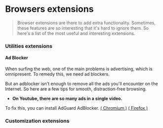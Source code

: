 # <color-p>Browsers extensions</color-p>

> Browser extensions are there to add extra functionality.
> Sometimes, these features are so interesting that it's hard to ignore them.
> So here's a list of the most useful and interesting extensions.

### Utilities extensions

#### Ad Blocker

When surfing the web, one of the main problems is advertising, which is omnipresent.
To remedy this, we need ad blockers.

But an adblocker isn't enough to remove all the ads you'll encounter on the Internet.
So here are a few tips for smooth, distraction-free browsing.

- **On Youtube, there are so many ads in a single video.**

To fix this, you can install AdGuard AdBlocker. [( Chromium )](https://chrome.google.com/webstore/detail/adguard-adblocker/bgnkhhnnamicmpeenaelnjfhikgbkllg) [( Firefox )](https://addons.mozilla.org/en-US/firefox/addon/adguard-adblocker/)

<!-- <a href="test" target="_parent">Phone</a> -->

### Customization extensions
